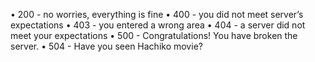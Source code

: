 
• 200 - no worries, everything is fine
• 400 - you did not meet server’s expectations
• 403 - you entered a wrong area
• 404 - a server did not meet your expectations
• 500 - Congratulations! You have broken the server.
• 504 - Have you seen Hachiko movie?